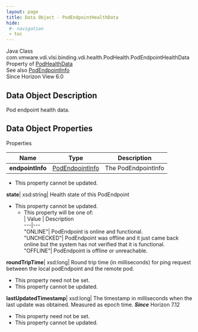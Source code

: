 ```yaml
---
layout: page
title: Data Object - PodEndpointHealthData
hide:
 #- navigation
 - toc
---
```






Java Class
    com.vmware.vdi.vlsi.binding.vdi.health.PodHealth.PodEndpointHealthData  
Property of
     [PodHealthData](vdi.health.PodHealth.PodHealthData.md#field_detail)  
See also
     [PodEndpointInfo](vdi.federation.PodEndpoint.PodEndpointInfo.md)  
Since 
    Horizon View 6.0

## Data Object Description 

Pod endpoint health data. 

## Data Object Properties

Properties

Name |  Type |  Description   
---|---|---  
**endpointInfo**| [PodEndpointInfo](vdi.federation.PodEndpoint.PodEndpointInfo.md)|  The PodEndpointInfo   


* This property cannot be updated.

  
**state**|  xsd:string|  Health state of this PodEndpoint   


* This property cannot be updated.
  * This property will be one of:  
|  Value |  Description   
---|---  
"ONLINE"| PodEndpoint is online and functional.  
"UNCHECKED"| PodEndpoint was offline and it just came back online but the system has not verified that it is functional.  
"OFFLINE"| PodEndpoint is offline or unreachable.  

  
**roundTripTime**|  xsd:long|  Round trip time (in milliseconds) for ping request between the local podEndpoint and the remote pod.   


* This property need not be set.
* This property cannot be updated.

  
**lastUpdatedTimestamp**|  xsd:long|  The timestamp in milliseconds when the last update was obtained. Measured as epoch time.  **_Since_** Horizon 7.12  


* This property need not be set.
* This property cannot be updated.

  
  
  
   
  
  

